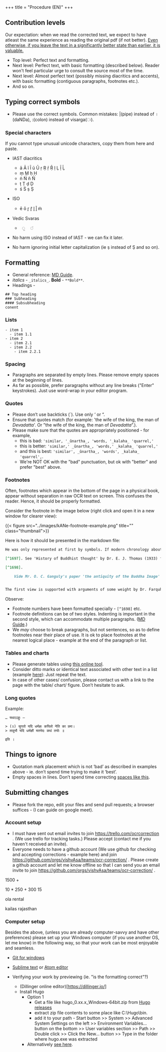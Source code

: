 +++
title = "Procedure (EN)"
+++

## Contribution levels
Our expectation: when we read the corrected text, we expect to have atleast the same experience as reading the original pdf (if not better). <u>Even otherwise, if you leave the text in a significantly better state than earlier, it is valuable.</u> 

- Top level: Perfect text and formatting.
- Next level: Perfect text, with basic formatting (described below). Reader won't feel particular urge to consult the source most of the time.
- Next level: Almost perfect text (possibly missing diacritics and accents), with basic formatting (contiguous paragraphs, footnotes etc.).
- And so on.

## Typing correct symbols
- Please use the correct symbols. Common mistakes: |(pipe) instead of ।(daNDa), :(colon) instead of visarga(ः).

### Special characters
If you cannot type unusual unicode characters, copy them from here and paste.

- IAST diacritics
  - ā Ā ī Ī ū Ū ṛ Ṛ ṝ Ṝ ḷ	Ḷ ḹ	Ḹ 
  - ṃ Ṃ ḥ Ḥ  
  - ṅ  Ṅ ñ Ñ 
  - ṭ Ṭ ḍ Ḍ
  - ś Ś ṣ Ṣ
- ISO 
  - ē ō r̥ r̥̄ l̥ l̥̄ ṁ
- Vedic Svaras
  - `  ॒   ॑ `

- No harm using ISO instead of IAST - we can fix it later.
- No harm ignoring initial letter capitalization (ie ṣ instead of Ṣ and so on).

## Formatting
- General reference: [MD Guide](https://www.markdownguide.org/extended-syntax/#footnotes).
- _italics_ - `_italics_`. **Bold** - `**Bold**`.
- Headings -
```
## Top heading
### Subheading
#### Subsubheading 
conent
```

### Lists
```
- item 1
  - item 1.1
- item 2
  - item 2.1
  - item 2.2
    - item 2.2.1
```

### Spacing
- Paragraphs are separated by empty lines. Please remove empty spaces at the beginning of lines.
- As far as possible, prefer paragraphs without any line breaks ("Enter" keystrokes). Just use word-wrap in your editor program.


### Quotes
- Please don’t use backticks (`). Use only ‘ or “.
- Ensure that quotes match (for example: 'the wife of the king, the man of _Devadatta_'. Or ”the wife of the king, the man of _Devadatta_”.). 
- Please make sure that the quotes are appropriately positioned - for example, 
  - this is bad: `'similar, '_ûnartha_, 'words, '_kalaha_ 'quarrel,'`
  - this is better: `'similar,' _ûnartha_, 'words,' _kalaha_ 'quarrel,'`
  - and this is best: `'similar', _ûnartha_, 'words', _kalaha_ 'quarrel',`. 
  - We're NOT OK with the "bad" punctuation, but ok with "better" and prefer "best" above.

### Footnotes
Often, footnotes which appear in the bottom of the page in a physical book, appear without separation in raw OCR text on screen. This confuses the reader. Hence, it should be properly formatted.

Consider the footnote in the image below (right click and open it in a new window for clearer view):

{{< figure src="../images/kANe-footnote-example.png" title="" class="thumbnail">}}

Here is how it should be presented in the markdown file:

```markdown
He was only represented at first by symbols. If modern chronology about Buddha's ministry is to be followed [^1697] (he was born about 563 B. C. and died about 483 B, C.), it is almost impossible to hold that images of gods originally came to be made in imitation of images or statues of Buddha, since, as we saw above, temples and images of gods had already become widespread throughout India in the 4th or 5th century B. C. [^1688]. 

[^1697]. See 'History of Buddhist thought' by Dr. E. J. Thomas (1933) for these dates.

[^1698].

    Vide Mr. O. C. Ganguly's paper 'the antiquity of the Buddha Image' in Ostasiatische Zeitschrift Noue Folge XIV, Heft 2/3, whore he adduces very weighty grounds for holding that the beginning of the cult of the worship of the imago of Buddha lies somewhere between 150 B. C. to 50 B. C.


The first view is supported with arguments of some weight by Dr. Farquhar in J. R. A. S. for 1928 pp. 15-23. ...

```

Observe:

- Footnote numbers have been formatted specially - `[^1698]` etc.
- Footnote definitions can be of two styles. Indenting is important in the second style, which can accommodate multiple paragraphs. ([MD Guide](https://www.markdownguide.org/extended-syntax/#footnotes).)
- We _may_ choose to break paragraphs, but not sentences, so as to define footnotes near their place of use. It is ok to place footnotes at the nearest logical place - example at the end of the paragraph or list.

### Tables and charts
- Please generate tables using [this online tool](https://www.tablesgenerator.com/markdown_tables).
- Consider ditto marks or identical text associated with other text in a list (example [here](https://archive.org/details/ashtadhyayi/ashtadhyayi2?view=theater#page/n31/mode/1up)): Just repeat the text.
- In case of other cases/ confusion, please contact us with a link to the page with the table/ chart/ figure. Don’t hesitate to ask.


### Long quotes
Example:
```
… यथाऽऽहुः —

> (२) सुगतो यदि धर्मज्ञः कपिलो नेति का प्रमा।
> तावुभौ यदि धर्मज्ञौ मतभेदः कथं तयोः ॥ 

इति ।

```

## Things to ignore
- Quotation mark placement which is not ‘bad’ as described in examples above - ie. don’t spend time trying to make it ‘best’.
- Empty spaces in lines. Don’t spend time correcting [spaces like this](https://i.imgur.com/On0RioK.png). 


## Submitting changes
- Please fork the repo, edit your files and send pull requests; a browser suffices - (I can guide on google meet).

### Account setup
- I must have sent out email invites to join https://trello.com/ocrcorrection . (We use trello for tracking tasks.) Please accept (contact me if you haven't received an invite).
- Everyone needs to have a github account (We use github for checking and accepting corrections - example here) and join https://github.com/orgs/vishvAsa/teams/ocr-correction/ . Please create a github account and let me know offline so that I can send you an email invite to join https://github.com/orgs/vishvAsa/teams/ocr-correction/ .

1500 + 

10 * 250 + 300
15

ola rental

kailas rajasthan

### Computer setup
Besides the above, (unless you are already computer-savvy and have other preferences) please set up your Windows computer (if you use another OS, let me know) in the following way, so that your work can be most enjoyable and seamless.

- [Git for windows](https://gitforwindows.org/)
- [Sublime text](https://www.sublimetext.com/) or [Atom editor](https://atom.io/)

- Verifying your work by previewing (ie. "is the formatting correct"?)
  - (Dillinger online editor)[https://dillinger.io/]
  - Install Hugo 
    - Option 1
      - Get a file like hugo_0.xx.x_Windows-64bit.zip from [Hugo releases](https://github.com/gohugoio/hugo/releases)
      - extract zip file contents to some place like C:\Hugo\bin.
      - add it to your path - Start button >> System >> Advanced System Settings on the left >> Environment Variables… button on the bottom >> User variables section >> Path >> Double click >> Click the New… button >> Type in the folder where hugo.exe was extracted
    - Alternatively [see here](https://gohugo.io/getting-started/installing/). 

